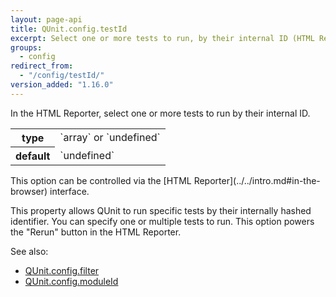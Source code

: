 ```yaml
---
layout: page-api
title: QUnit.config.testId
excerpt: Select one or more tests to run, by their internal ID (HTML Reporter).
groups:
  - config
redirect_from:
  - "/config/testId/"
version_added: "1.16.0"
---
```


In the HTML Reporter, select one or more tests to run by their internal ID.

<table>
<tr>
  <th>type</th>
  <td markdown="span">`array` or `undefined`</td>
</tr>
<tr>
  <th>default</th>
  <td markdown="span">`undefined`</td>
</tr>
</table>

<p class="note" markdown="1">This option can be controlled via the [HTML Reporter](../../intro.md#in-the-browser) interface.</p>

This property allows QUnit to run specific tests by their internally hashed identifier. You can specify one or multiple tests to run. This option powers the "Rerun" button in the HTML Reporter.

See also:
* [QUnit.config.filter](./filter.md)
* [QUnit.config.moduleId](./moduleId.md)
